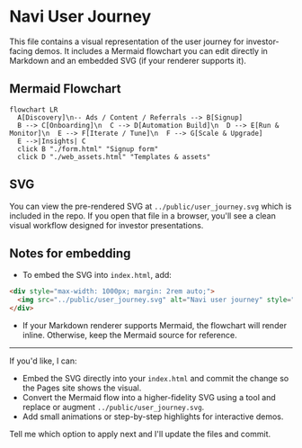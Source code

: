 # Navi User Journey

This file contains a visual representation of the user journey for investor-facing demos. It includes a Mermaid flowchart you can edit directly in Markdown and an embedded SVG (if your renderer supports it).

## Mermaid Flowchart

```mermaid
flowchart LR
  A[Discovery]\n-- Ads / Content / Referrals --> B[Signup]
  B --> C[Onboarding]\n  C --> D[Automation Build]\n  D --> E[Run & Monitor]\n  E --> F[Iterate / Tune]\n  F --> G[Scale & Upgrade]
  E -->|Insights| C
  click B "./form.html" "Signup form"
  click D "./web_assets.html" "Templates & assets"
```

## SVG

You can view the pre-rendered SVG at `../public/user_journey.svg` which is included in the repo. If you open that file in a browser, you'll see a clean visual workflow designed for investor presentations.

## Notes for embedding

- To embed the SVG into `index.html`, add:

```html
<div style="max-width: 1000px; margin: 2rem auto;">
  <img src="../public/user_journey.svg" alt="Navi user journey" style="width:100%; height:auto; border-radius:12px; box-shadow:0 10px 30px rgba(0,0,0,0.08);" />
</div>
```

- If your Markdown renderer supports Mermaid, the flowchart will render inline. Otherwise, keep the Mermaid source for reference.

---

If you'd like, I can:

- Embed the SVG directly into your `index.html` and commit the change so the Pages site shows the visual.
- Convert the Mermaid flow into a higher-fidelity SVG using a tool and replace or augment `../public/user_journey.svg`.
- Add small animations or step-by-step highlights for interactive demos.

Tell me which option to apply next and I'll update the files and commit.